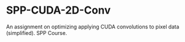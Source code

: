 # SPP-CUDA-2D-Conv
An assignment on optimizing applying CUDA convolutions to pixel data (simplified). SPP Course. 


